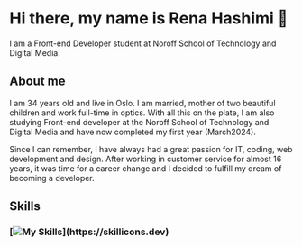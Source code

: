 # Hi there, my name is Rena Hashimi 👋
I am a Front-end Developer student at Noroff School of Technology and Digital Media.

## About me
I am 34 years old and live in Oslo. I am married, mother of two beautiful children and work full-time in optics. With all this on the plate, I am also studying Front-end developer at the Noroff School of Technology and Digital Media and have now completed my first year (March2024).

Since I can remember, I have always had a great passion for IT, coding, web development and design. After working in customer service for almost 16 years, it was time for a career change and I decided to fulfill my dream of becoming a developer.
  
## Skills
  ### [![My Skills](https://skillicons.dev/icons?i=github,js,html,css,figma,netlify,wordpress,php,)](https://skillicons.dev)


  
